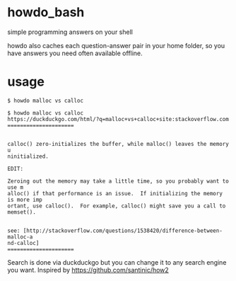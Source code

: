 # howdo_bash
simple programming answers on your shell

howdo also caches each question-answer pair in your home folder, so you have answers you need often available offline.

# usage
```
$ howdo malloc vs calloc
```


```
$ howdo malloc vs calloc
https://duckduckgo.com/html/?q=malloc+vs+calloc+site:stackoverflow.com
=====================

    
calloc() zero-initializes the buffer, while malloc() leaves the memory u
ninitialized.

EDIT:

Zeroing out the memory may take a little time, so you probably want to use m
alloc() if that performance is an issue.  If initializing the memory is more imp
ortant, use calloc().  For example, calloc() might save you a call to 
memset().
    
    
see: [http://stackoverflow.com/questions/1538420/difference-between-malloc-a
nd-calloc]
=====================
```

Search is done via duckduckgo but you can change it to any search engine you want. 
Inspired by https://github.com/santinic/how2
